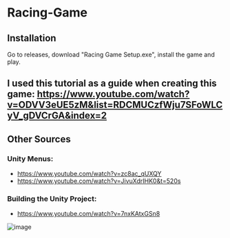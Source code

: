 # Racing-Game

## Installation
Go to releases, download "Racing Game Setup.exe", install the game and play.
 
## I used this tutorial as a guide when creating this game:     https://www.youtube.com/watch?v=ODVV3eUE5zM&list=RDCMUCzfWju7SFoWLCyV_gDVCrGA&index=2

## Other Sources
### Unity Menus: 
* https://www.youtube.com/watch?v=zc8ac_qUXQY
* https://www.youtube.com/watch?v=JivuXdrIHK0&t=520s

### Building the Unity Project:
* https://www.youtube.com/watch?v=7nxKAtxGSn8
 
![image](https://user-images.githubusercontent.com/61598180/121583339-fda35b80-c9e4-11eb-94df-046aa4824ada.png)
